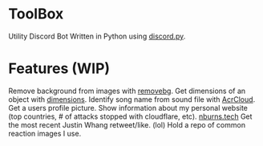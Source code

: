 # ToolBox
Utility Discord Bot Written in Python using [discord.py](https://github.com/Rapptz/discord.py).

# Features (WIP)
Remove background from images with [removebg](https://www.remove.bg/api).
Get dimensions of an object with [dimensions](https://www.dimensions.com/).
Identify song name from sound file with [AcrCloud](https://www.acrcloud.com/identify-songs-music-recognition-online).
Get a users profile picture.
Show information about my personal website (top countries, # of attacks stopped with cloudflare, etc). [nburns.tech](https://nburns.tech)
Get the most recent Justin Whang retweet/like. (lol)
Hold a repo of common reaction images I use.